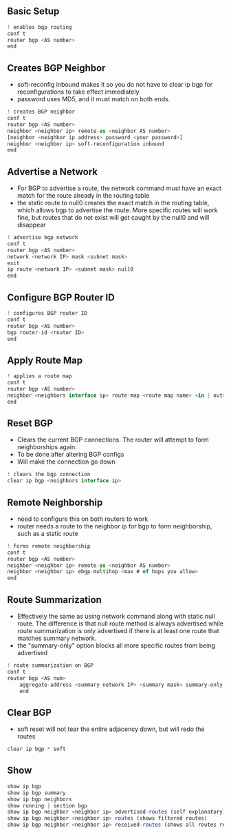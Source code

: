 ## Basic Setup
```js
! enables bgp routing
conf t
router bgp <AS number>
end
```

## Creates BGP Neighbor
- soft-reconfig inbound makes it so you do not have to clear ip bgp for reconfigurations to take effect immediately
- password uses MD5, and it must match on both ends.
```js
! creates BGP neighbor
conf t
router bgp <AS number>
neighbor <neighbor ip> remote-as <neighbor AS number>
[neighbor <neighbor ip address> password <your password>]
neighbor <neighbor ip> soft-reconfiguration inbound
end
```

## Advertise a Network
- For BGP to advertise a route, the network command must have an exact match for the route already in the routing table
- the static route to null0 creates the exact match in the routing table, which allows bgp to advertise the route. More specific routes will work fine, but routes that do not exist will get caught by the null0 and will disappear
```js
! advertise bgp network
conf t
router bgp <AS number>
network <network IP> mask <subnet mask>
exit
ip route <network IP> <subnet mask> null0
end
```

## Configure BGP Router ID
```js
! configures BGP router ID
conf t
router bgp <AS number>
bgp router-id <router ID>
end
```

## Apply Route Map
```js
! applies a route map
conf t
router bgp <AS number>
neighbor <neighbors interface ip> route-map <route map name> <in | out>
end
```

## Reset BGP
- Clears the current BGP connections. The router will attempt to form neighborships again.
- To be done after altering BGP configs
- Will make the connection go down
```js
! clears the bgp connection
clear ip bgp <neighbors interface ip>
```

## Remote Neighborship
- need to configure this on both routers to work
- router needs a route to the neighbor ip for bgp to form neighborship, such as a static route
```js
! forms remote neighborship
conf t
router bgp <AS number>
neighbor <neighbor ip> remote-as <neighbor AS number>
neighbor <neighbor ip> ebgp-multihop <max # of hops you allow>
end
```

## Route Summarization
- Effectively the same as using network command along with static null route. The difference is that null route method is always advertised while route summarization is only advertised if there is at least one route that matches summary network.
- the "summary-only" option blocks all more specific routes from being advertised
```js
! route summarization on BGP
conf t
router bgp <AS num>
	aggregate-address <summary network IP> <summary mask> summary-only
	end
```

## Clear BGP
- soft reset will not tear the entire adjacency down, but will redo the routes
```js
clear ip bgp * soft
```

## Show
```js
show ip bgp
show ip bgp summary
show ip bgp neighbors
show running | section bgp
show ip bgp neighbor <neighbor ip> advertised-routes (self explanatory)
show ip bgp neighbor <neighbor ip> routes (shows filtered routes)
show ip bgp neighbor <neighbor ip> received-routes (shows all routes received)
```
















